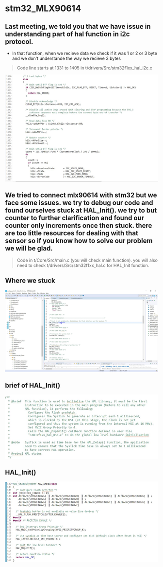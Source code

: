 # stm32_MLX90614
## Last meeting, we told you that we have issue in understanding part of hal function in i2c protocol.
* In that function, when we recieve data we check if it was 1 or 2 or 3 byte and we don't understande the way we recieve 3 bytes
> Code line starts at 1331 to 1405 in t/drivers/Src/stm32f1xx_hal_i2c.c


![4](/imgs/4.jpg)

## We tried to connect mlx90614 with stm32 but we face some issues. we try to debug our code and found ourselves stuck at HAL_Init(). we try to but counter to further clarification and found our counter only increments once then stuck. there are too little resources for dealing with that sensor so if you know how to solve our problem we will be glad. 
> Code in t/Core/Src/main.c (you will check main function). you will also need to check t/drivers/Src/stm32f1xx_hal.c for HAL_Init function.
## Where we stuck
![1](imgs/1.jpg)
## brief of HAL_Init()
![2](imgs/2.jpg)
## HAL_Init() 
![3](imgs/3.jpg)

